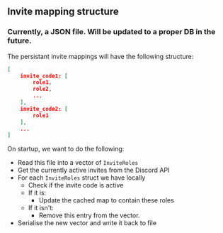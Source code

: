 ## Invite mapping structure
### Currently, a JSON file. Will be updated to a proper DB in the future.
The persistant invite mappings will have the following structure:
```json
[
    invite_code1: [
        role1,
        role2,
        ...
    ],
    invite_code2: [
        role1
    ],
    ...
]
```

On startup, we want to do the following:
- Read this file into a vector of `InviteRoles`
- Get the currently active invites from the Discord API
- For each `InviteRoles` struct we have locally
    - Check if the invite code is active
    - If it is:
        - Update the cached map to contain these roles
    - If it isn't:
        - Remove this entry from the vector.
- Serialise the new vector and write it back to file
